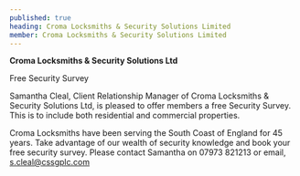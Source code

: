 ```yaml
---
published: true
heading: Croma Locksmiths & Security Solutions Limited
member: Croma Locksmiths & Security Solutions Limited
---
```

**Croma Locksmiths & Security Solutions Ltd**

Free Security Survey 

Samantha Cleal, Client Relationship Manager of Croma Locksmiths & Security Solutions Ltd, is pleased to offer members  a free Security Survey. This is to include both residential and commercial  properties. 

Croma Locksmiths have been serving the South Coast of England for 45 years. Take advantage of our wealth of security knowledge and book your free security survey. Please contact Samantha on 07973 821213 or email, [s.cleal@cssgplc.com]()
